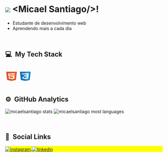 <h1 align="left"><img src="https://raw.githubusercontent.com/kaueMarques/kaueMarques/master/hi.gif" width="30px"> &lt;Micael Santiago/&gt;!</h1>

- Estudante de desenvolvimento web
- Aprendendo mais a cada dia

<br>

## 💻 &nbsp;My Tech Stack
<div style="display: inline_block"><br>
  <img align="center" alt="HTML" height="30" width="40" src="https://raw.githubusercontent.com/devicons/devicon/master/icons/html5/html5-original.svg">
  <img align="center" alt="CSS" height="30" width="40" src="https://raw.githubusercontent.com/devicons/devicon/master/icons/css3/css3-original.svg">
</div>

<br>

## ⚙️ &nbsp;GitHub Analytics
<p align="left">
<img width="530em" src="https://github-readme-stats.vercel.app/api?username=micaelsantiago&show_icons=true&theme=dark" alt="micaelsantiago stats"/>
<img width="530em" src="https://github-readme-stats.vercel.app/api/top-langs/?username=micaelsantiago&layout=compact&theme=dark" alt="micaelsantiago most languages"/>
</p>

<br>

## 📱 &nbsp;Social Links

<p align="left" style="background:yellow">
<a href="https://www.instagram.com/m.santiago._/" target="_blank">
 <img align="center" src="https://img.shields.io/badge/-Instagram-05122A?style=flat&logo=instagram" alt="instagram"/>
</a>
<a href="https://www.linkedin.com/in/micael-santiago-959830210/" target="_blank">
  <img align="center" src="https://img.shields.io/badge/-LinkedIn-05122A?style=flat&logo=linkedin" alt="linkedin"/>
</a>
</p>
